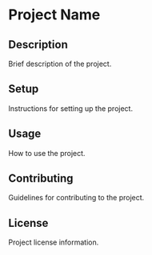 # Project Name

## Description
Brief description of the project.

## Setup
Instructions for setting up the project.

## Usage
How to use the project.

## Contributing
Guidelines for contributing to the project.

## License
Project license information.